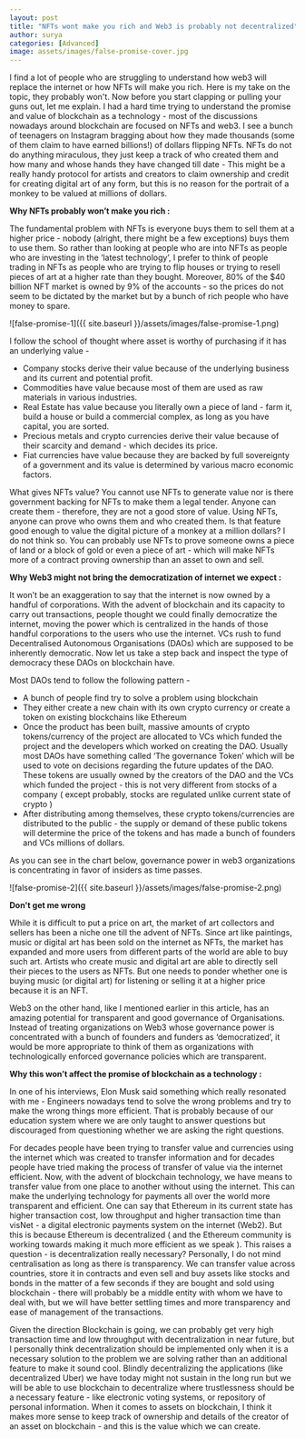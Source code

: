 ```yaml
---
layout: post
title: "NFTs wont make you rich and Web3 is probably not decentralized"
author: surya
categories: [Advanced]
image: assets/images/false-promise-cover.jpg
---
```


I find a lot of people who are struggling to understand how web3 will replace the internet or how  NFTs will make you rich. Here is my take on the topic, they probably won't. Now before you start clapping or pulling your guns out, let me explain.
I had a hard time trying to understand the promise and value of blockchain as a technology - most of the discussions nowadays around blockchain are focused on NFTs and web3. I see a bunch of teenagers on Instagram bragging about how they made thousands (some of them claim to have earned billions!) of dollars flipping NFTs. NFTs do not do anything miraculous, they just keep a track of who created them and how many and whose hands they have changed till date - This might be a really handy protocol for artists and creators to claim ownership and credit for creating digital art of any form, but this is no reason for the portrait of a monkey to be valued at millions of dollars.

<b>Why NFTs probably won’t make you rich : </b>

The fundamental problem with NFTs is everyone buys them to sell them at a higher price - nobody (alright, there might be a few exceptions) buys them to use them. So rather than looking at people who are into NFTs as people who are investing in the ‘latest technology’, I prefer to think of people trading in NFTs as people who are trying to flip houses or trying to resell pieces of art at a higher rate than they bought.
Moreover, 80% of the $40 billion NFT market is owned by 9% of the accounts - so the prices do not seem to be dictated by the market but by a bunch of rich people who have money to spare. 

![false-promise-1]({{ site.baseurl }}/assets/images/false-promise-1.png)

I follow the school of thought where asset is worthy of purchasing if it has an underlying value -

* Company stocks derive their value because of the underlying business and its current and potential profit.
* Commodities have value because most of them are used as raw materials in various industries.
* Real Estate has value because you literally own a piece of land - farm it, build a house or build a commercial complex, as long as you have capital, you are sorted.
* Precious metals and crypto currencies derive their value because of their scarcity and demand - which decides its price.
* Fiat currencies have value because they are backed by full sovereignty of a government and its value is determined by various macro economic factors.

What gives NFTs value? You cannot use NFTs to generate value nor is there government backing for NFTs to make them a legal tender. Anyone can create them - therefore, they are not a good store of value. Using NFTs, anyone can prove who owns them and who created them. Is that feature good enough to value the digital picture of a monkey at a million dollars? I do not think so. You can probably use NFTs to prove someone owns a piece of land or a block of gold or even a piece of art - which will make NFTs more of a contract proving ownership than an asset to own and sell.

<b>Why Web3 might not bring the democratization of internet we expect :</b>

It won’t be an exaggeration to say that the internet is now owned by a handful of corporations. With the advent of blockchain and its capacity to carry out transactions, people thought we could finally democratize the internet, moving the power which is centralized in the hands of those handful corporations to the users who use the internet. VCs rush to fund Decentralised Autonomous Organisations (DAOs) which are supposed to be inherently democratic. Now let us take a step back and inspect the type of democracy these DAOs on blockchain have.
    
Most DAOs tend to follow the following pattern - 

* A bunch of people find try to solve a problem using blockchain
* They either create a new chain with its own crypto currency or create a token on existing blockchains like Ethereum
* Once the product has been built, massive amounts of crypto tokens/currency of the project are allocated to VCs which funded the project and the developers which worked on creating the DAO. Usually most DAOs have something called ‘The governance Token’ which will be used to vote on decisions regarding the future updates of the DAO. These tokens are usually owned by the creators of the DAO and the VCs which funded the project - this is not very different from stocks of a company ( except probably, stocks are regulated unlike current state of crypto )
* After distributing among themselves, these crypto tokens/currencies are distributed to the public - the supply or demand of these public tokens will determine the price of the tokens and has made a bunch of founders and VCs millions of dollars.

As you can see in the chart below, governance power in web3 organizations is concentrating in favor of insiders as time passes. 

![false-promise-2]({{ site.baseurl }}/assets/images/false-promise-2.png)

<b>Don't get me wrong</b>

While it is difficult to put a price on art, the market of art collectors and sellers has been a niche one till the advent of NFTs. Since art like paintings, music or digital art has been sold on the internet as NFTs, the market has expanded and more users from different parts of the world are able to buy such art. Artists who create music and digital art are able to directly sell their pieces to the users as NFTs. But one needs to ponder  whether one is buying music (or digital art) for listening or selling it at a higher price because it is an NFT.

Web3 on the other hand, like I mentioned earlier in this article, has an amazing potential for transparent and good governance of Organisations. Instead of treating organizations on Web3 whose governance power is concentrated with a bunch of founders and funders as ‘democratized’, it would be more appropriate to think of them as organizations with technologically enforced governance policies which are transparent.

<b>Why this won’t affect the promise of blockchain as a technology : </b>

In one of his interviews, Elon Musk said something which really resonated with me -
Engineers nowadays tend to solve the wrong problems and try to make the wrong things more efficient. That is probably because of our education system where we are only taught to answer questions but discouraged from questioning whether we are asking the right questions.

For decades people have been trying to transfer value and currencies using the internet which was created to transfer information and for decades people have tried making the process of transfer of value via the internet efficient. Now, with the advent of blockchain technology, we have means to transfer value from one place to another without using the internet. This can make the underlying technology for payments all over the world more transparent and efficient. One can say that Ethereum in its current state has higher transaction cost, low throughput and higher transaction time than visNet - a digital electronic payments system on the internet (Web2). But this is because Ethereum is decentralized ( and the Ethereum community is working towards making it much more efficient as we speak ). This raises a question -  is decentralization really necessary? Personally, I do not mind centralisation as long as there is transparency. We can transfer value across countries, store it in contracts and even sell and buy assets like stocks and bonds in the matter of a few seconds if they are bought and sold using blockchain - there will probably be a middle entity with whom we have to deal with, but we will have better settling times and more transparency and ease of management of the transactions. 

Given the direction Blockchain is going, we can probably get very high transaction time and low throughput with decentralization in near future, but I personally think decentralization should be implemented only when it is a necessary solution to the problem we are solving  rather than an additional feature to make it sound cool. Blindly decentralizing the applications (like decentralized Uber) we have today might not sustain in the long run but we will be able to use blockchain to decentralize where trustlessness should be a necessary feature - like electronic voting systems, or repository of personal information.
When it comes to assets on blockchain, I think it makes more sense to keep track of ownership and details of the creator of an asset on blockchain - and this is the value which we can create.